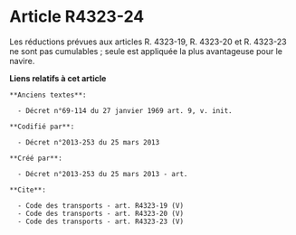 # Article R4323-24

Les réductions prévues aux articles R. 4323-19, R. 4323-20 et R. 4323-23 ne sont pas cumulables ; seule est appliquée la plus
avantageuse pour le navire.

**Liens relatifs à cet article**

	**Anciens textes**:

	  - Décret n°69-114 du 27 janvier 1969 art. 9, v. init.

	**Codifié par**:

	  - Décret n°2013-253 du 25 mars 2013

	**Créé par**:

	  - Décret n°2013-253 du 25 mars 2013 - art.

	**Cite**:

	  - Code des transports - art. R4323-19 (V)
	  - Code des transports - art. R4323-20 (V)
	  - Code des transports - art. R4323-23 (V)

